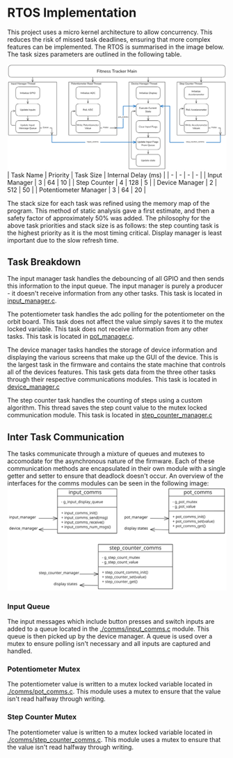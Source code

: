 # RTOS Implementation
This project uses a micro kernel architecture to allow concurrency. This reduces
the risk of missed task deadlines, ensuring that more complex features can be 
implemented. The RTOS is summarised in the image below. The task sizes parameters are
outlined in the following table.

![RTOS overview](./images/RTOS-overview.png)
| Task Name | Priority | Task Size | Internal Delay (ms) |
| - | - | - | - |
| Input Manager | 3 | 64 | 10 |
| Step Counter | 4 | 128 | 5 |
| Device Manager | 2 | 512 | 50 |
| Potentiometer Manager | 3 | 64 | 20 |

The stack size for each task was refined using the memory map of the program.
This method of static analysis gave a first estimate, and then a safety factor
of approximately 50% was added. The philosophy for the above task priorities and 
stack size is as follows: the step counting task is the highest priority 
as it is the most timing critical. Display manager is least important due to the 
slow refresh time.

## Task Breakdown

The input manager task handles the debouncing of all GPIO and then
sends this information to the input queue. The input manager is
purely a producer - it doesn't receive information from any other
tasks. This task is located in [input_manager.c](../target/src/input_manager.c).

The potentiometer task handles the adc polling for the potentiometer
on the orbit board. This task does not affect the value simply saves
it to the mutex locked variable. This task does not receive information
from any other tasks. This task is located in [pot_manager.c](../target/src/pot_manager.c).

The device manager tasks handles the storage of device information and displaying the various screens that make up the GUI of the device. This is the largest task in the firmware and contains the state machine that controls all of the devices features. This task gets data from the three other tasks through their respective communications modules. This task is located in [device_manager.c](../target/src/device_manager.c)

The step counter task handles the counting of steps using a custom algorithm. This thread saves the step count value to the mutex locked communication module. This task is located in [step_counter_manager.c](../target/src/step_counter_manager.c)

## Inter Task Communication

The tasks communicate through a mixture of queues and mutexes to accomodate for 
the asynchronous nature of the firmware. Each of these communication methods are
encapsulated in their own module with a single getter and
setter to ensure that deadlock doesn't occur. An overview of the interfaces for the comms modules can be seen in the following image:
![Comms Module UML diagrams](./images/comms-umls.svg)

### Input Queue

The input messages which include button presses and switch inputs
are added to a queue located in the [./comms/input_comms.c](../target/src/comms/input_comms.c)
module. This queue is then picked up by the device manager.  A
queue is used over a mutex to ensure polling isn't necessary and all
inputs are captured and handled.

### Potentiometer Mutex 

The potentiometer value is written to a mutex locked variable located in [./comms/pot_comms.c](../target/src/comms/input_comms.c).
This module uses a mutex to ensure that the value isn't read halfway
through writing.

### Step Counter Mutex

The potentiometer value is written to a mutex locked variable located in [./comms/step_counter_comms.c](../target/src/comms/step_counter_comms.c).
This module uses a mutex to ensure that the value isn't read halfway
through writing.
